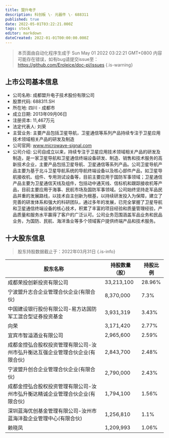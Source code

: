 ```yaml
---
title: 盟升电子
description: 科创板 \- 元器件 \- 688311
published: true
date: 2022-05-01T03:22:21.000Z
tags: stock
editor: markdown
dateCreated: 2022-01-01T00:00:00.000Z
---
```


> 本页面由自动化程序生成于 Sun May 01 2022 03:22:21 GMT+0800
> 内容可能存在错误，如有bug请提交issue至：https://github.com/Eroleice/doc-pi/issues
{.is-warning}

## 上市公司基本信息
- 公司名称: 成都盟升电子技术股份有限公司
- 股票代码: 688311.SH
- 所在地: 四川 - 成都市
- 成立日期: 2013年09月06日
- 注册资本: 11,467万元
- 法定代表人: 刘荣
- 主营业务: 主要产品包括卫星导航，卫星通信等系列产品持续专注于卫星应用技术领域相关产品的研发及制造
- 公司官网: www.microwave-signal.com
- 公司介绍: 公司自成立以来，持续专注于卫星应用技术领域相关产品的研发及制造，是一家卫星导航和卫星通信终端设备研发、制造、销售和技术服务的高新技术企业，主要产品包括卫星导航、卫星通信等系列产品。公司卫星导航产品主要为基于北斗卫星导航系统的导航终端设备以及核心部件产品，如卫星导航接收机、组件、专用测试设备等，目前主要应用于国防军事领域；卫星通信产品主要为卫星通信天线及组件，包括动中通天线、信标机和跟踪接收机等产品，目前主要应用于海事、民航市场及国防军事领域。公司始终坚持走军品民品并重的发展路线，以技术自主创新为根基，以持续研发投入为保障，建立了完善的研发体系和强大的科研团队，通过多年的发展，已完全掌握了卫星导航和卫星通信终端设备的核心技术，积累了丰富的项目经验和质量管理经验，产品质量和服务水平赢得了客户的广泛认可。公司业务范围涵盖军品业务和民品业务，为国防、民航、海洋渔业等多个领域客户提供终端产品和技术服务。


## 十大股东信息
> 股东持股数据截止于：2022年03月31日
{.is-info}

| 股东名称 | 持股数量（股） | 持股比例 |
| --- | --- | --- |
| 成都荣投创新投资有限公司 | 33,213,100 | 28.96% |
| 宁波盟升志合企业管理合伙企业(有限合伙) | 8,370,000 | 7.3% |
| 中国建设银行股份有限公司-易方达国防军工混合型证券投资基金 | 3,931,319 | 3.43% |
| 向荣 | 3,171,420 | 2.77% |
| 宜宾市智溢酒业有限公司 | 2,965,600 | 2.59% |
| 成都金控弘合股权投资管理有限公司-汝州市弘升衡达互强企业管理合伙企业(有限合伙) | 2,843,700 | 2.48% |
| 宁波盟升创合企业管理合伙企业(有限合伙) | 2,790,000 | 2.43% |
| 成都金控弘合股权投资管理有限公司-汝州市弘升衡达精诚企业管理合伙企业(有限合伙) | 1,794,100 | 1.56% |
| 深圳蓝海优创基金管理有限公司-汝州市蓝海沣盈企业管理中心(有限合伙) | 1,256,810 | 1.1% |
| 赖晓凤 | 1,209,993 | 1.06% |




